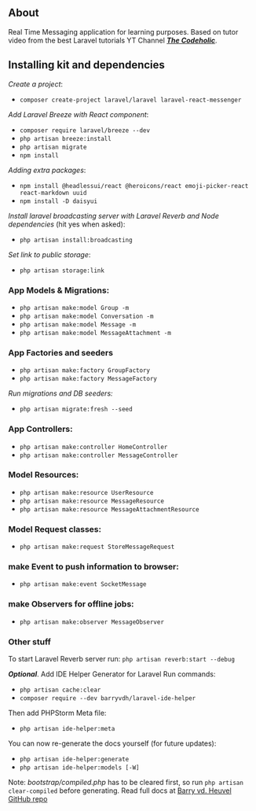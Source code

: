 ## About

Real Time Messaging application for learning purposes. Based on tutor video from the best Laravel tutorials YT Channel
**_[The Codeholic](https://www.youtube.com/@TheCodeholic)_**.

## Installing kit and dependencies

_Create a project_:
* `composer create-project laravel/laravel laravel-react-messenger`

_Add Laravel Breeze with React component_:
* `composer require laravel/breeze --dev`
* `php artisan breeze:install`
* `php artisan migrate`
* `npm install`

_Adding extra packages_:
* `npm install @headlessui/react @heroicons/react emoji-picker-react react-markdown uuid`
* `npm install -D daisyui`

_Install laravel broadcasting server with Laravel Reverb and Node dependencies_ (hit yes when asked):
* `php artisan install:broadcasting`

_Set link to public storage_:
* `php artisan storage:link`

### App Models & Migrations:
* `php artisan make:model Group -m`
* `php artisan make:model Conversation -m`
* `php artisan make:model Message -m`
* `php artisan make:model MessageAttachment -m`

### App Factories and seeders
* `php artisan make:factory GroupFactory`
* `php artisan make:factory MessageFactory`

_Run migrations and DB seeders:_
* `php artisan migrate:fresh --seed`

### App Controllers:
* `php artisan make:controller HomeController`
* `php artisan make:controller MessageController`

### Model Resources:
* `php artisan make:resource UserResource`
* `php artisan make:resource MessageResource`
* `php artisan make:resource MessageAttachmentResource`

### Model Request classes:
* `php artisan make:request StoreMessageRequest`

### make Event to push information to browser:
* `php artisan make:event SocketMessage`


### make Observers for offline jobs:
* `php artisan make:observer MessageObserver`

### Other stuff

To start Laravel Reverb server run:
`php artisan reverb:start --debug`

**_Optional_**. Add IDE Helper Generator for Laravel
Run commands:
* `php artisan cache:clear`
* `composer require --dev barryvdh/laravel-ide-helper`

Then add PHPStorm Meta file:
* `php artisan ide-helper:meta`

You can now re-generate the docs yourself (for future updates):
* `php artisan ide-helper:generate`
* `php artisan ide-helper:models [-W]`

Note: _bootstrap/compiled.php_ has to be cleared first, so run `php artisan clear-compiled` before generating.
Read full docs at [Barry vd. Heuvel GitHub repo](https://github.com/barryvdh/laravel-ide-helper)
